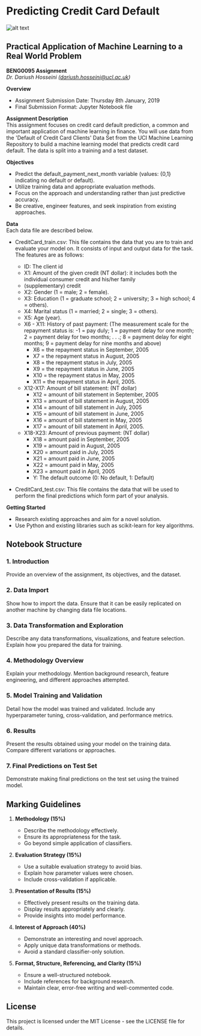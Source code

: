 # Predicting Credit Card Default
![alt text](https://www.alliance4tech.eu/wp-content/uploads/2018/06/ucl.jpg)
## Practical Application of Machine Learning to a Real World Problem
**BENG0095 Assignment**  
*Dr. Dariush Hosseini (dariush.hosseini@ucl.ac.uk)*

**Overview**  
- Assignment Submission Date: Thursday 8th January, 2019
- Final Submission Format: Jupyter Notebook file

**Assignment Description**  
This assignment focuses on credit card default prediction, a common and important application of machine learning in finance. You will use data from the 'Default of Credit Card Clients' Data Set from the UCI Machine Learning Repository to build a machine learning model that predicts credit card default. The data is split into a training and a test dataset.

**Objectives**  
- Predict the default_payment_next_month variable (values: {0,1} indicating no default or default).
- Utilize training data and appropriate evaluation methods.
- Focus on the approach and understanding rather than just predictive accuracy.
- Be creative, engineer features, and seek inspiration from existing approaches.

**Data**  
Each data file are described below.
- CreditCard_train.csv: This file contains the data that you are to train and evaluate your model on. It consists of input and output data for the task. The features are as follows:

    - ID: The client id
    - X1: Amount of the given credit (NT dollar): it includes both the individual consumer credit and his/her family
    - (supplementary) credit
    - X2: Gender (1 = male; 2 = female).
    - X3: Education (1 = graduate school; 2 = university; 3 = high school; 4 = others).
    - X4: Marital status (1 = married; 2 = single; 3 = others).
    - X5: Age (year).
    - X6 - X11: History of past payment: (The measurement scale for the repayment status is: -1 = pay duly; 1 = payment delay for one month; 2 = payment delay for two months; . . .; 8 = payment delay for eight months; 9 = payment delay for nine months and above)
        - X6 = the repayment status in September, 2005
        - X7 = the repayment status in August, 2005
        - X8 = the repayment status in July, 2005
        - X9 = the repayment status in June, 2005
        - X10 = the repayment status in May, 2005
        - X11 = the repayment status in April, 2005.
    - X12-X17: Amount of bill statement: (NT dollar)
        - X12 = amount of bill statement in September, 2005
        - X13 = amount of bill statement in August, 2005
        - X14 = amount of bill statement in July, 2005
        - X15 = amount of bill statement in June, 2005
        - X16 = amount of bill statement in May, 2005
        - X17 = amount of bill statement in April, 2005.
    - X18-X23: Amount of previous payment: (NT dollar)
        - X18 = amount paid in September, 2005
        - X19 = amount paid in August, 2005
        - X20 = amount paid in July, 2005
        - X21 = amount paid in June, 2005
        - X22 = amount paid in May, 2005
        - X23 = amount paid in April, 2005
        - Y: The default outcome (0: No default, 1: Default)

- CreditCard_test.csv: This file contains the data that will be used to perform the final predictions which form part of your analysis.

**Getting Started**  
- Research existing approaches and aim for a novel solution.
- Use Python and existing libraries such as scikit-learn for key algorithms.

## Notebook Structure

### 1. Introduction
Provide an overview of the assignment, its objectives, and the dataset.

### 2. Data Import
Show how to import the data. Ensure that it can be easily replicated on another machine by changing data file locations.

### 3. Data Transformation and Exploration
Describe any data transformations, visualizations, and feature selection. Explain how you prepared the data for training.

### 4. Methodology Overview
Explain your methodology. Mention background research, feature engineering, and different approaches attempted.

### 5. Model Training and Validation
Detail how the model was trained and validated. Include any hyperparameter tuning, cross-validation, and performance metrics.

### 6. Results
Present the results obtained using your model on the training data. Compare different variations or approaches.

### 7. Final Predictions on Test Set
Demonstrate making final predictions on the test set using the trained model.

## Marking Guidelines

1. **Methodology (15%)**
   - Describe the methodology effectively.
   - Ensure its appropriateness for the task.
   - Go beyond simple application of classifiers.

2. **Evaluation Strategy (15%)**
   - Use a suitable evaluation strategy to avoid bias.
   - Explain how parameter values were chosen.
   - Include cross-validation if applicable.

3. **Presentation of Results (15%)**
   - Effectively present results on the training data.
   - Display results appropriately and clearly.
   - Provide insights into model performance.

4. **Interest of Approach (40%)**
   - Demonstrate an interesting and novel approach.
   - Apply unique data transformations or methods.
   - Avoid a standard classifier-only solution.

5. **Format, Structure, Referencing, and Clarity (15%)**
   - Ensure a well-structured notebook.
   - Include references for background research.
   - Maintain clear, error-free writing and well-commented code.



## License
This project is licensed under the MIT License - see the LICENSE file for details.


